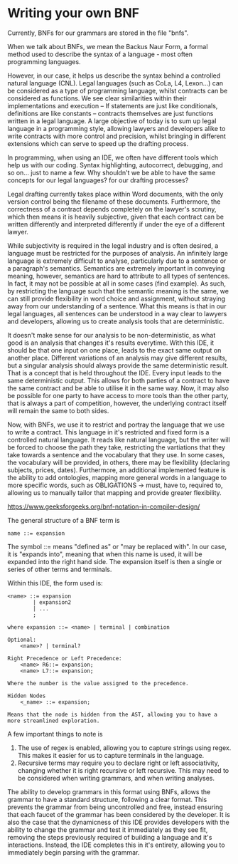# Writing your own BNF

Currently, BNFs for our grammars are stored in the file "bnfs".

When we talk about BNFs, we mean the Backus Naur Form, a formal method used to describe the syntax of a language - most often programming languages.

However, in our case, it helps us describe the syntax behind a controlled natural language (CNL). Legal languages (such as CoLa, L4, Lexon...) can be considered as a type of programming language, whilst contracts can be considered as functions. We see clear similarities within their implementations and execution – If statements are just like conditionals, definitions are like constants – contracts themselves are just functions written in a legal language. A large objective of today is to sum up legal language in a programming style, allowing lawyers and developers alike to write contracts with more control and precision, whilst bringing in different extensions which can serve to speed up the drafting process. 

In programming, when using an IDE, we often have different tools which help us with our coding. Syntax highlighting, autocorrect, debugging, and so on... just to name a few. Why shouldn't we be able to have the same concepts for our legal languages? for our drafting processes?

Legal drafting currently takes place within Word documents, with the only version control being the filename of these documents. Furthermore, the correctness of a contract depends completely on the lawyer's scrutiny, which then means it is heavily subjective, given that each contract can be written differently and interpreted differently if under the eye of a different lawyer. 

While subjectivity is required in the legal industry and is often desired, a language must be restricted for the purposes of analysis. An infinitely large language is extremely difficult to analyse, particularly due to a sentence or a paragraph's semantics. Semantics are extremely important in conveying meaning, however, semantics are hard to attribute to all types of sentences. In fact, it may not be possible at all in some cases (find example). As such, by restricting the language such that the semantic meaning is the same, we can still provide flexibility in word choice and assignment, without straying away from our understanding of a sentence. What this means is that in our legal languages, all sentences can be understood in a way clear to lawyers and developers, allowing us to create analysis tools that are deterministic.

It doesn't make sense for our analysis to be non-deterministic, as what good is an analysis that changes it's results everytime. With this IDE, it should be that one input on one place, leads to the exact same output on another place. Different variations of an analysis may give different results, but a singular analysis should always provide the same deterministic result. That is a concept that is held throughout the IDE. Every input leads to the same deterministic output. This allows for both parties of a contract to have the same contract and be able to utilise it in the same way. Now, it may also be possible for one party to have access to more tools than the other party, that is always a part of competition, however, the underlying contract itself will remain the same to both sides.


Now, with BNFs, we use it to restrict and portray the language that we use to write a contract. This language in it's restricted and fixed form is a controlled natural language. It reads like natural language, but the writer will be forced to choose the path they take, restricting the vartiations that they take towards a sentence and the vocabulary that they use. In some cases, the vocabulary will be provided, in others, there may be flexibility (declaring subjects, prices, dates). Furthermore, an additional implemented feature is the ability to add ontologies, mapping more general words in a language to more specific words, such as OBLIGATIONS -> must, have to, required to, allowing us to manually tailor that mapping and provide greater flexibility.

https://www.geeksforgeeks.org/bnf-notation-in-compiler-design/

The general structure of a BNF term is 

    name ::= expansion

The symbol ::= means "defined as" or "may be replaced with". In our case, it is "expands into", meaning that when this name is used, it will be expanded into the right hand side. The expansion itself is then a single or series of other terms and terminals.

Within this IDE, the form used is:

    <name> ::= expansion 
            | expansion2 
            | ...
            ;
    
    where expansion ::= <name> | terminal | combination

    Optional:
        <name>? | terminal?

    Right Precedence or Left Precedence:
        <name> R6::= expansion;
        <name> L7::= expansion;

    Where the number is the value assigned to the precedence.

    Hidden Nodes
        <_name> ::= expansion;

    Means that the node is hidden from the AST, allowing you to have a more streamlined exploration.

A few important things to note is
1. The use of regex is enabled, allowing you to capture strings using regex. This makes it easier for us to capture terminals in the language.
2. Recursive terms may require you to declare right or left associativity, changing whether it is right recursive or left recursive. This may need to be considered when writing grammars, and when writing analyses.

The ability to develop grammars in this format using BNFs, allows the grammar to have a standard structure, following a clear format. This prevents the grammar from being uncontrolled and free, instead ensuring that each faucet of the grammar has been considered by the developer. It is also the case that the dynamicness of this IDE provides developers with the ability to change the grammar and test it immediately as they see fit, removing the steps previously required of building a language and it's interactions. Instead, the IDE completes this in it's entirety, allowing you to immediately begin parsing with the grammar.